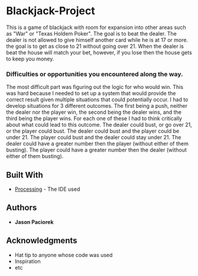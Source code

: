# Blackjack-Project

This is a game of blackjack with room for expansion into other areas such as "War" or "Texas Holdem Poker". The goal is to beat the dealer. The dealer is not allowed to give himself another card while he is at 17 or more. the goal is to get as close to 21 without going over 21. When the dealer is beat the house will match your bet, however, if you lose then the house gets to keep you money.

### Difficulties or opportunities you encountered along the way.

The most difficult part was figuring out the logic for who would win. This was hard because I needed to set up a system that would provide the correct result given multiple situations that could potentially occur. I had to develop situations for 3 different outcomes. The first being a push, neither the dealer nor the player win, the second being the dealer wins, and the third being the player wins. For each one of these I had to think critically about what could lead to this outcome. The dealer could bust, or go over 21, or the player could bust. The dealer could bust and the player could be under 21. The player could bust and the dealer could stay under 21. The dealer could have a greater number then the player (without either of them busting). The player could have a greater number then the dealer (without either of them busting).

## Built With

* [Processing](https://processing.org/) - The IDE used

## Authors

* **Jason Paciorek**

## Acknowledgments

* Hat tip to anyone whose code was used
* Inspiration
* etc
